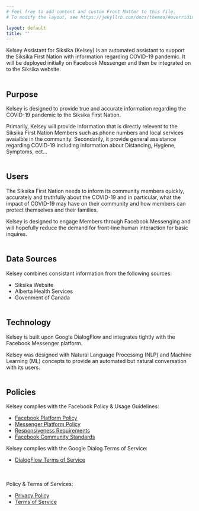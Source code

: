 ```yaml
---
# Feel free to add content and custom Front Matter to this file.
# To modify the layout, see https://jekyllrb.com/docs/themes/#overriding-theme-defaults

layout: default
title: ''
---
```


Kelsey Assistant for Siksika (Kelsey) is an automated assistant to support the Siksika First Nation with information regarding COVID-19 pandemic. It will be deployed initially on Facebook Messenger and then be integrated on to the Siksika website. 
<br /><br />

## Purpose
Kelsey is designed to provide true and accurate information regarding the COVID-19 pandemic to the Siksika First Nation. 

Primarily, Kelsey will provide information that is directly relevent to the Siksika First Nation Members such as phone numbers and local services avaialble in the community. Secondarily, it provide general assistance regarding COVID-19 including information about Distancing, Hygiene, Symptoms, ect...
<br /><br />

## Users
The Siksika First Nation needs to inform its community members quickly, accurately and truthfully about the COVID-19 and in particular, 
what the impact of COVID-19 may have on their community and how members can protect themselves and their families. 

Kelsey is designed to engage Members through Facebook Messenging and will hopefully reduce the demand for front-line human interaction for basic inquires.
<br /><br />

## Data Sources
Kelsey combines consistant information from the following sources:
* Siksika Website
* Alberta Health Services
* Govenment of Canada
<br /><br />

## Technology
Kelsey is built upon Google DialogFlow and integrates tightly with the Facebook Messenger platform.  

Kelsey was designed with Natural Language Processing (NLP) and Machine Learning (ML) concepts to provide an automated but natural conversation with its users. 
<br /><br />

## Policies

Kelsey complies with the Facebook Policy & Usage Guidelines:
* [Facebook Platform Policy](https://developers.facebook.com/policy)
* [Messenger Platform Policy](https://developers.facebook.com/docs/messenger-platform/policy/policy-overview)
* [Responsiveness Requirements](https://developers.facebook.com/docs/messenger-platform/policy/responsiveness)
* [Facebook Community Standards](https://www.facebook.com/communitystandards/)

Kelsey complies with the Google Dialog Terms of Service:
* [DialogFlow Terms of Service](https://dialogflow.com/terms)

<br /><br />
Policy & Terms of Services:
* [Privacy Policy](/kelsey/privacy_policy/) 
* [Terms of Service](/kelsey/tos/) 